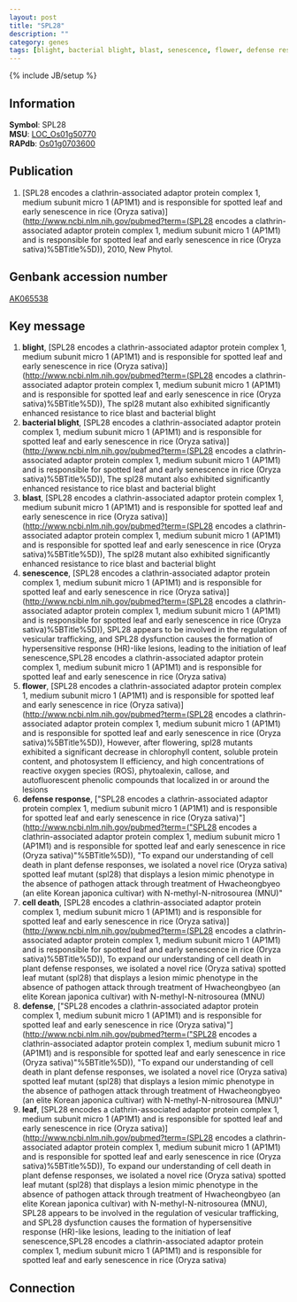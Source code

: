 ```yaml
---
layout: post
title: "SPL28"
description: ""
category: genes
tags: [blight, bacterial blight, blast, senescence, flower, defense response, cell death, defense, leaf]
---
```

{% include JB/setup %}

## Information
__Symbol__: SPL28  
__MSU__: [LOC_Os01g50770](http://rice.plantbiology.msu.edu/cgi-bin/ORF_infopage.cgi?orf=LOC_Os01g50770)  
__RAPdb__: [Os01g0703600](http://rapdb.dna.affrc.go.jp/viewer/gbrowse_details/irgsp1?name=Os01g0703600)  

## Publication
1. [SPL28 encodes a clathrin-associated adaptor protein complex 1, medium subunit micro 1 (AP1M1) and is responsible for spotted leaf and early senescence in rice (Oryza sativa)](http://www.ncbi.nlm.nih.gov/pubmed?term=(SPL28 encodes a clathrin-associated adaptor protein complex 1, medium subunit micro 1 (AP1M1) and is responsible for spotted leaf and early senescence in rice (Oryza sativa)%5BTitle%5D)), 2010, New Phytol.

## Genbank accession number
[AK065538](http://www.ncbi.nlm.nih.gov/nuccore/AK065538)

## Key message
1. __blight__, [SPL28 encodes a clathrin-associated adaptor protein complex 1, medium subunit micro 1 (AP1M1) and is responsible for spotted leaf and early senescence in rice (Oryza sativa)](http://www.ncbi.nlm.nih.gov/pubmed?term=(SPL28 encodes a clathrin-associated adaptor protein complex 1, medium subunit micro 1 (AP1M1) and is responsible for spotted leaf and early senescence in rice (Oryza sativa)%5BTitle%5D)),  The spl28 mutant also exhibited significantly enhanced resistance to rice blast and bacterial blight
2. __bacterial blight__, [SPL28 encodes a clathrin-associated adaptor protein complex 1, medium subunit micro 1 (AP1M1) and is responsible for spotted leaf and early senescence in rice (Oryza sativa)](http://www.ncbi.nlm.nih.gov/pubmed?term=(SPL28 encodes a clathrin-associated adaptor protein complex 1, medium subunit micro 1 (AP1M1) and is responsible for spotted leaf and early senescence in rice (Oryza sativa)%5BTitle%5D)),  The spl28 mutant also exhibited significantly enhanced resistance to rice blast and bacterial blight
3. __blast__, [SPL28 encodes a clathrin-associated adaptor protein complex 1, medium subunit micro 1 (AP1M1) and is responsible for spotted leaf and early senescence in rice (Oryza sativa)](http://www.ncbi.nlm.nih.gov/pubmed?term=(SPL28 encodes a clathrin-associated adaptor protein complex 1, medium subunit micro 1 (AP1M1) and is responsible for spotted leaf and early senescence in rice (Oryza sativa)%5BTitle%5D)),  The spl28 mutant also exhibited significantly enhanced resistance to rice blast and bacterial blight
4. __senescence__, [SPL28 encodes a clathrin-associated adaptor protein complex 1, medium subunit micro 1 (AP1M1) and is responsible for spotted leaf and early senescence in rice (Oryza sativa)](http://www.ncbi.nlm.nih.gov/pubmed?term=(SPL28 encodes a clathrin-associated adaptor protein complex 1, medium subunit micro 1 (AP1M1) and is responsible for spotted leaf and early senescence in rice (Oryza sativa)%5BTitle%5D)),  SPL28 appears to be involved in the regulation of vesicular trafficking, and SPL28 dysfunction causes the formation of hypersensitive response (HR)-like lesions, leading to the initiation of leaf senescence,SPL28 encodes a clathrin-associated adaptor protein complex 1, medium subunit micro 1 (AP1M1) and is responsible for spotted leaf and early senescence in rice (Oryza sativa)
5. __flower__, [SPL28 encodes a clathrin-associated adaptor protein complex 1, medium subunit micro 1 (AP1M1) and is responsible for spotted leaf and early senescence in rice (Oryza sativa)](http://www.ncbi.nlm.nih.gov/pubmed?term=(SPL28 encodes a clathrin-associated adaptor protein complex 1, medium subunit micro 1 (AP1M1) and is responsible for spotted leaf and early senescence in rice (Oryza sativa)%5BTitle%5D)),  However, after flowering, spl28 mutants exhibited a significant decrease in chlorophyll content, soluble protein content, and photosystem II efficiency, and high concentrations of reactive oxygen species (ROS), phytoalexin, callose, and autofluorescent phenolic compounds that localized in or around the lesions
6. __defense response__, ["SPL28 encodes a clathrin-associated adaptor protein complex 1, medium subunit micro 1 (AP1M1) and is responsible for spotted leaf and early senescence in rice (Oryza sativa)"](http://www.ncbi.nlm.nih.gov/pubmed?term=("SPL28 encodes a clathrin-associated adaptor protein complex 1, medium subunit micro 1 (AP1M1) and is responsible for spotted leaf and early senescence in rice (Oryza sativa)"%5BTitle%5D)), "To expand our understanding of cell death in plant defense responses, we isolated a novel rice (Oryza sativa) spotted leaf mutant (spl28) that displays a lesion mimic phenotype in the absence of pathogen attack through treatment of Hwacheongbyeo (an elite Korean japonica cultivar) with N-methyl-N-nitrosourea (MNU)"
7. __cell death__, [SPL28 encodes a clathrin-associated adaptor protein complex 1, medium subunit micro 1 (AP1M1) and is responsible for spotted leaf and early senescence in rice (Oryza sativa)](http://www.ncbi.nlm.nih.gov/pubmed?term=(SPL28 encodes a clathrin-associated adaptor protein complex 1, medium subunit micro 1 (AP1M1) and is responsible for spotted leaf and early senescence in rice (Oryza sativa)%5BTitle%5D)), To expand our understanding of cell death in plant defense responses, we isolated a novel rice (Oryza sativa) spotted leaf mutant (spl28) that displays a lesion mimic phenotype in the absence of pathogen attack through treatment of Hwacheongbyeo (an elite Korean japonica cultivar) with N-methyl-N-nitrosourea (MNU)
8. __defense__, ["SPL28 encodes a clathrin-associated adaptor protein complex 1, medium subunit micro 1 (AP1M1) and is responsible for spotted leaf and early senescence in rice (Oryza sativa)"](http://www.ncbi.nlm.nih.gov/pubmed?term=("SPL28 encodes a clathrin-associated adaptor protein complex 1, medium subunit micro 1 (AP1M1) and is responsible for spotted leaf and early senescence in rice (Oryza sativa)"%5BTitle%5D)), "To expand our understanding of cell death in plant defense responses, we isolated a novel rice (Oryza sativa) spotted leaf mutant (spl28) that displays a lesion mimic phenotype in the absence of pathogen attack through treatment of Hwacheongbyeo (an elite Korean japonica cultivar) with N-methyl-N-nitrosourea (MNU)"
9. __leaf__, [SPL28 encodes a clathrin-associated adaptor protein complex 1, medium subunit micro 1 (AP1M1) and is responsible for spotted leaf and early senescence in rice (Oryza sativa)](http://www.ncbi.nlm.nih.gov/pubmed?term=(SPL28 encodes a clathrin-associated adaptor protein complex 1, medium subunit micro 1 (AP1M1) and is responsible for spotted leaf and early senescence in rice (Oryza sativa)%5BTitle%5D)), To expand our understanding of cell death in plant defense responses, we isolated a novel rice (Oryza sativa) spotted leaf mutant (spl28) that displays a lesion mimic phenotype in the absence of pathogen attack through treatment of Hwacheongbyeo (an elite Korean japonica cultivar) with N-methyl-N-nitrosourea (MNU), SPL28 appears to be involved in the regulation of vesicular trafficking, and SPL28 dysfunction causes the formation of hypersensitive response (HR)-like lesions, leading to the initiation of leaf senescence,SPL28 encodes a clathrin-associated adaptor protein complex 1, medium subunit micro 1 (AP1M1) and is responsible for spotted leaf and early senescence in rice (Oryza sativa)

## Connection


